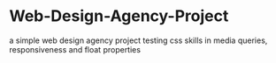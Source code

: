# Web-Design-Agency-Project
a simple web design agency project testing css skills in media queries, responsiveness and float properties 
